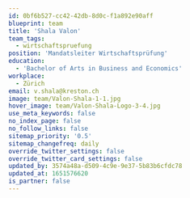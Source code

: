 ```yaml
---
id: 0bf6b527-cc42-42db-8d0c-f1a892e90aff
blueprint: team
title: 'Shala Valon'
team_tags:
  - wirtschaftspruefung
position: 'Mandatsleiter Wirtschaftsprüfung'
education:
  - 'Bachelor of Arts in Business and Economics'
workplace:
  - Zürich
email: v.shala@kreston.ch
image: team/Valon-Shala-1-1.jpg
hover_image: team/Valon-Shala-Logo-3-4.jpg
use_meta_keywords: false
no_index_page: false
no_follow_links: false
sitemap_priority: '0.5'
sitemap_changefreq: daily
override_twitter_settings: false
override_twitter_card_settings: false
updated_by: 3574a48a-d509-4c9e-9e37-5b83b6cfdc78
updated_at: 1651576620
is_partner: false
---
```

